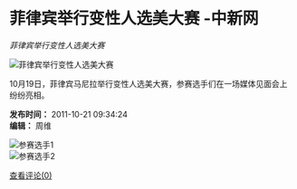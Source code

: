 # 菲律宾举行变性人选美大赛 -中新网

_菲律宾举行变性人选美大赛_

![菲律宾举行变性人选美大赛](U334P4T426D70561F16470DT20111021093424.jpg)

10月19日，菲律宾马尼拉举行变性人选美大赛，参赛选手们在一场媒体见面会上纷纷亮相。

**发布时间：** 2011-10-21 09:34:24  
**编辑：** 周维  

![参赛选手1](http://www.chinanews.com/tp/hd2011/2011/10-21/part/U334P4T425D2510F16506DT20111021093259.jpg)  
![参赛选手2](http://www.chinanews.com/tp/hd2011/2011/10-21/part/U334P4T425D2510F16507DT20111021093259.jpg) 

[查看评论(0)](http://comment.chinanews.com/comments/comments.php?newsid=3404496)   
